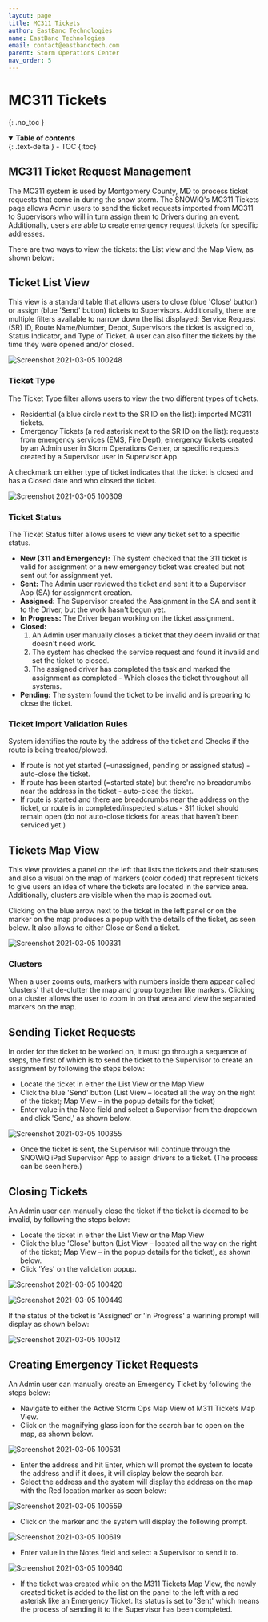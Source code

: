 ```yaml
---
layout: page
title: MC311 Tickets
author: EastBanc Technologies
name: EastBanc Technologies
email: contact@eastbanctech.com
parent: Storm Operations Center
nav_order: 5
---
```


# MC311 Tickets
{: .no_toc }

<details open markdown="block">
  <summary>
    <b>Table of contents</b>
  </summary>
  {: .text-delta }
- TOC
{:toc}
</details>

## MC311 Ticket Request Management <a name="-Ticket-Request-Management"></a>

The MC311 system is used by Montgomery County, MD to process ticket requests that come in during the snow storm. The SNOWiQ's MC311 Tickets page allows Admin users to send the ticket requests imported from MC311 to Supervisors who will in turn assign them to Drivers during an event. Additionally, users are able to create emergency request tickets for specific addresses.

There are two ways to view the tickets: the List view and the Map View, as shown below:

## Ticket List View <a name="-Ticket-List-View"></a>

This view is a standard table that allows users to close (blue 'Close' button) or assign (blue 'Send' button) tickets to Supervisors. Additionally, there are multiple filters available to narrow down the list displayed: Service Request (SR) ID, Route Name/Number, Depot, Supervisors the ticket is assigned to, Status Indicator, and Type of Ticket. A user can also filter the tickets by the time they were opened and/or closed.  

![Screenshot 2021-03-05 100248](https://user-images.githubusercontent.com/79857237/110134030-f98af080-7d9a-11eb-9414-189512fa59c1.png)

### Ticket Type <a name="-Ticket-Type"></a>

The Ticket Type filter allows users to view the two different types of tickets. 

* Residential (a blue circle next to the SR ID on the list): imported MC311 tickets.
* Emergency Tickets (a red asterisk next to the SR ID on the list): requests from emergency services (EMS, Fire Dept), emergency tickets created by an Admin user in Storm Operations Center, or specific requests created by a Supervisor user in Supervisor App.

A checkmark on either type of ticket indicates that the ticket is closed and has a Closed date and who closed the ticket. 

![Screenshot 2021-03-05 100309](https://user-images.githubusercontent.com/79857237/110134039-fb54b400-7d9a-11eb-99b9-1d6ccc8fcb6f.png)

### Ticket Status <a name="-Ticket-Status"></a>

The Ticket Status filter allows users to view any ticket set to a specific status. 

* **New (311 and Emergency):** The system checked that the 311 ticket is valid for assignment or a new emergency ticket was created but not sent out for assignment yet. 
* **Sent:** The Admin user reviewed the ticket and sent it to a Supervisor App (SA) for assignment creation.
* **Assigned:** The Supervisor created the Assignment in the SA and sent it to the Driver, but the work hasn't begun yet.
* **In Progress:** The Driver began working on the ticket assignment.
* **Closed:** 
   1. An Admin user manually closes a ticket that they deem invalid or that doesn't need work.
   1. The system has checked the service request and found it invalid and set the ticket to closed.
   1. The assigned driver has completed the task and marked the assignment as completed - Which closes the ticket throughout all systems.
* **Pending:** The system found the ticket to be invalid and is preparing to close the ticket.

### Ticket Import Validation Rules <a name="-Ticket-Import-Validation-Rules"></a>

System identifies the route by the address of the ticket and Checks if the route is being treated/plowed.

* If route is not yet started (=unassigned, pending or assigned status) - auto-close the ticket.
* If route has been started (=started state) but there're no breadcrumbs near the address in the ticket - auto-close the ticket.
* If route is started and there are breadcrumbs near the address on the ticket, or route is in completed/inspected status - 311 ticket should remain open (do not auto-close tickets for areas that haven't been serviced yet.)

## Tickets Map View <a name="-Tickets-Map-View"></a>

This view provides a panel on the left that lists the tickets and their statuses and also a visual on the map of markers (color coded) that represent tickets to give users an idea of where the tickets are located in the service area. Additionally, clusters are visible when the map is zoomed out.

Clicking on the blue arrow next to the ticket in the left panel or on the marker on the map produces a popup with the details of the ticket, as seen below. It also allows to either Close or Send a ticket.

![Screenshot 2021-03-05 100331](https://user-images.githubusercontent.com/79857237/110134045-fd1e7780-7d9a-11eb-93fe-f3e16fac4b53.png)

### Clusters <a name="-Clusters"></a>

When a user zooms outs, markers with numbers inside them appear called 'clusters' that de-clutter the map and group together like markers. Clicking on a cluster allows the user to zoom in on that area and view the separated markers on the map. 

## Sending Ticket Requests <a name="-Sending-Ticket-Requests"></a>

In order for the ticket to be worked on, it must go through a sequence of steps, the first of which is to send the ticket to the Supervisor to create an assignment by following the steps below:

* Locate the ticket in either the List View or the Map View
* Click the blue 'Send' button (List View – located all the way on the right of the ticket; Map View – in the popup details for the ticket)
* Enter value in the Note field and select a Supervisor from the dropdown and click 'Send,' as shown below.

![Screenshot 2021-03-05 100355](https://user-images.githubusercontent.com/79857237/110134052-fee83b00-7d9a-11eb-92fc-7d2a941988e7.png)

* Once the ticket is sent, the Supervisor will continue through the SNOWiQ iPad Supervisor App to assign drivers to a ticket. (The process can be seen here.)

## Closing Tickets <a name="-Closing-Tickets"></a>

An Admin user can manually close the ticket if the ticket is deemed to be invalid, by following the steps below:

* Locate the ticket in either the List View or the Map View 
* Click the blue 'Close' button (List View – located all the way on the right of the ticket; Map View – in the popup details for the ticket), as shown below.
* Click 'Yes' on the validation popup.

![Screenshot 2021-03-05 100420](https://user-images.githubusercontent.com/79857237/110134066-014a9500-7d9b-11eb-929a-d0c18e5cca20.png)

![Screenshot 2021-03-05 100449](https://user-images.githubusercontent.com/79857237/110134073-03145880-7d9b-11eb-944a-a26d7e199c0b.png)

If the status of the ticket is 'Assigned' or 'In Progress' a warining prompt will display as shown below:

![Screenshot 2021-03-05 100512](https://user-images.githubusercontent.com/79857237/110134084-06a7df80-7d9b-11eb-94cc-93a25ec425af.png)

## Creating Emergency Ticket Requests <a name="-Creating-Emergency-Ticket-Requests"></a>

An Admin user can manually create an Emergency Ticket by following the steps below:

* Navigate to either the Active Storm Ops Map View of M311 Tickets Map View.
* Click on the magnifying glass icon for the search bar to open on the map, as shown below.

![Screenshot 2021-03-05 100531](https://user-images.githubusercontent.com/79857237/110134125-0f001a80-7d9b-11eb-9238-178ab3b2c52a.png)

* Enter the address and hit Enter, which will prompt the system to locate the address and if it does, it will display below the search bar.
* Select the address and the system will display the address on the map with the Red location marker as seen below:

![Screenshot 2021-03-05 100559](https://user-images.githubusercontent.com/79857237/110134139-11627480-7d9b-11eb-85e1-1220c896d537.png)

* Click on the marker and the system will display the following prompt.

![Screenshot 2021-03-05 100619](https://user-images.githubusercontent.com/79857237/110134147-132c3800-7d9b-11eb-88a4-06a9e6f3503e.png)

* Enter value in the Notes field and select a Supervisor to send it to.

![Screenshot 2021-03-05 100640](https://user-images.githubusercontent.com/79857237/110134156-158e9200-7d9b-11eb-98e2-c3e57794d898.png)

* If the ticket was created while on the M311 Tickets Map View, the newly created ticket is added to the list on the panel to the left with a red asterisk like an Emergency Ticket. Its status is set to 'Sent' which means the process of sending it to the Supervisor has been completed.





